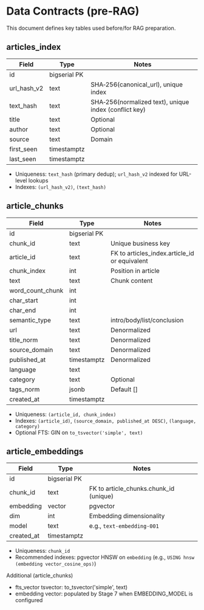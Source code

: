 # Data Contracts (pre‑RAG)

This document defines key tables used before/for RAG preparation.

## articles_index
| Field | Type | Notes |
|---|---|---|
| id | bigserial PK | |
| url_hash_v2 | text | SHA‑256(canonical_url), unique index |
| text_hash | text | SHA‑256(normalized text), unique index (conflict key) |
| title | text | Optional |
| author | text | Optional |
| source | text | Domain |
| first_seen | timestamptz | |
| last_seen | timestamptz | |

- Uniqueness: `text_hash` (primary dedup); `url_hash_v2` indexed for URL-level lookups
- Indexes: `(url_hash_v2)`, `(text_hash)`

## article_chunks
| Field | Type | Notes |
|---|---|---|
| id | bigserial PK | |
| chunk_id | text | Unique business key |
| article_id | text | FK to articles_index.article_id or equivalent |
| chunk_index | int | Position in article |
| text | text | Chunk content |
| word_count_chunk | int | |
| char_start | int | |
| char_end | int | |
| semantic_type | text | intro/body/list/conclusion |
| url | text | Denormalized |
| title_norm | text | Denormalized |
| source_domain | text | Denormalized |
| published_at | timestamptz | Denormalized |
| language | text | |
| category | text | Optional |
| tags_norm | jsonb | Default [] |
| created_at | timestamptz | |

- Uniqueness: `(article_id, chunk_index)`
- Indexes: `(article_id)`, `(source_domain, published_at DESC)`, `(language, category)`
- Optional FTS: GIN on `to_tsvector('simple', text)`

## article_embeddings
| Field | Type | Notes |
|---|---|---|
| id | bigserial PK | |
| chunk_id | text | FK to article_chunks.chunk_id (unique) |
| embedding | vector | pgvector |
| dim | int | Embedding dimensionality |
| model | text | e.g., `text-embedding-001` |
| created_at | timestamptz | |

- Uniqueness: `chunk_id`
- Recommended indexes: pgvector HNSW on `embedding` (e.g., `USING hnsw (embedding vector_cosine_ops)`)

Additional (article_chunks)
- fts_vector tsvector: to_tsvector('simple', text)
- embedding vector: populated by Stage 7 when EMBEDDING_MODEL is configured

